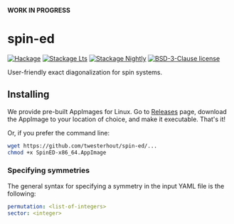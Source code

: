 **WORK IN PROGRESS**

# spin-ed

[![Hackage](https://img.shields.io/hackage/v/spin-ed.svg?logo=haskell)](https://hackage.haskell.org/package/spin-ed)
[![Stackage Lts](http://stackage.org/package/spin-ed/badge/lts)](http://stackage.org/lts/package/spin-ed)
[![Stackage Nightly](http://stackage.org/package/spin-ed/badge/nightly)](http://stackage.org/nightly/package/spin-ed)
[![BSD-3-Clause license](https://img.shields.io/badge/license-BSD--3--Clause-blue.svg)](LICENSE)

User-friendly exact diagonalization for spin systems.


## Installing

We provide pre-built AppImages for Linux. Go to [Releases](...) page, download
the AppImage to your location of choice, and make it executable. That's it!

Or, if you prefer the command line:
```bash
wget https://github.com/twesterhout/spin-ed/...
chmod +x SpinED-x86_64.AppImage
```


### Specifying symmetries

The general syntax for specifying a symmetry in the input YAML file is the
following:

```yaml
permutation: <list-of-integers>
sector: <integer>
```

